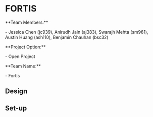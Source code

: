 # FORTIS
<p>**Team Members:**</p>
- Jessica Chen (jc939), Anirudh Jain (aj383), Swarajh Mehta (sm961), Austin Huang (ash110), Benjamin Chauhan (bsc32)

<p>**Project Option:**</p>
- Open Project

<p>**Team Name:**</p>
- Fortis  

## Design

## Set-up
